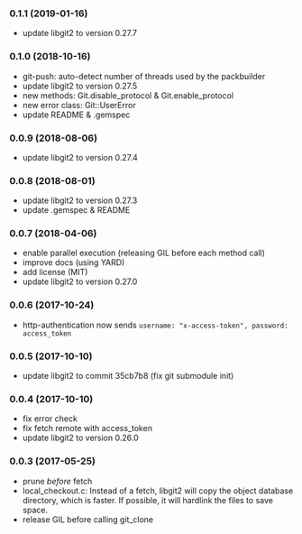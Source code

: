 ### 0.1.1 (2019-01-16)
- update libgit2 to version 0.27.7

### 0.1.0 (2018-10-16)
- git-push: auto-detect number of threads used by the packbuilder
- update libgit2 to version 0.27.5
- new methods: Git.disable_protocol & Git.enable_protocol
- new error class: Git::UserError
- update README & .gemspec

### 0.0.9 (2018-08-06)

- update libgit2 to version 0.27.4

### 0.0.8 (2018-08-01)

- update libgit2 to version 0.27.3
- update .gemspec & README

### 0.0.7 (2018-04-06)

- enable parallel execution (releasing GIL before each method call)
- improve docs (using YARD)
- add license (MIT)
- update libgit2 to version 0.27.0

### 0.0.6 (2017-10-24)

- http-authentication now sends
  `username: "x-access-token", password: access_token`

### 0.0.5 (2017-10-10)

- update libgit2 to commit 35cb7b8 (fix git submodule init)

### 0.0.4 (2017-10-10)

- fix error check
- fix fetch remote with access_token
- update libgit2 to version 0.26.0

### 0.0.3 (2017-05-25)

- prune _before_ fetch
- local_checkout.c:
  Instead of a fetch, libgit2 will copy the object
  database directory, which is faster. If possible,
  it will hardlink the files to save space.
- release GIL before calling git_clone
